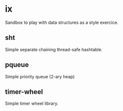 # ix

Sandbox to play with data structures as a style exercice.

## sht

Simple separate chaining thread-safe hashtable.

## pqueue

Simple priority queue (2-ary heap)

## timer-wheel

Simple timer wheel library.

